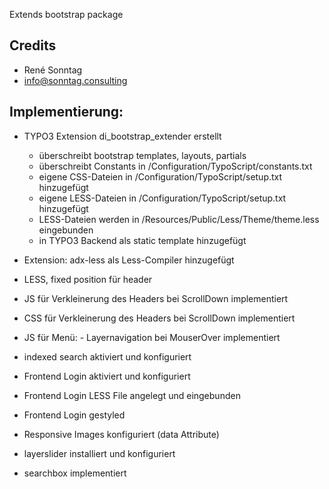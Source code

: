 Extends bootstrap package

Credits
-------
- René Sonntag
- info@sonntag.consulting

Implementierung:
----------------
- TYPO3 Extension di_bootstrap_extender erstellt
    - überschreibt bootstrap templates, layouts, partials
    - überschreibt Constants in /Configuration/TypoScript/constants.txt
    - eigene CSS-Dateien in /Configuration/TypoScript/setup.txt hinzugefügt
    - eigene LESS-Dateien in /Configuration/TypoScript/setup.txt hinzugefügt
    - LESS-Dateien werden in /Resources/Public/Less/Theme/theme.less eingebunden
	- in TYPO3 Backend als static template hinzugefügt

- Extension: adx-less als Less-Compiler hinzugefügt
- LESS, fixed position für header
- JS für Verkleinerung des Headers bei ScrollDown implementiert
- CSS für Verkleinerung des Headers bei ScrollDown implementiert
- JS für Menü: - Layernavigation bei MouserOver implementiert
- indexed search aktiviert und konfiguriert
- Frontend Login aktiviert und konfiguriert
- Frontend Login LESS File angelegt und eingebunden
- Frontend Login gestyled
- Responsive Images konfiguriert (data Attribute)
- layerslider installiert und konfiguriert
- searchbox implementiert